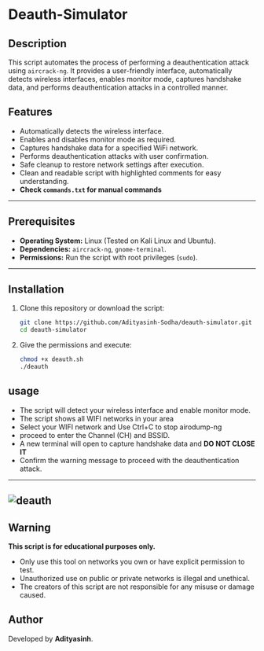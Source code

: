 # Deauth-Simulator

## Description
This script automates the process of performing a deauthentication attack using `aircrack-ng`. It provides a user-friendly interface, automatically detects wireless interfaces, enables monitor mode, captures handshake data, and performs deauthentication attacks in a controlled manner.


## Features
- Automatically detects the wireless interface.
- Enables and disables monitor mode as required.
- Captures handshake data for a specified WiFi network.
- Performs deauthentication attacks with user confirmation.
- Safe cleanup to restore network settings after execution.
- Clean and readable script with highlighted comments for easy understanding.
- **Check `commands.txt` for manual commands**

---

## Prerequisites
- **Operating System:** Linux (Tested on Kali Linux and Ubuntu).
- **Dependencies:** `aircrack-ng`, `gnome-terminal`.
- **Permissions:** Run the script with root privileges (`sudo`).

---

## Installation
1. Clone this repository or download the script:
   ```bash
   git clone https://github.com/Adityasinh-Sodha/deauth-simulator.git
   cd deauth-simulator
   ````
   
2. Give the permissions and execute:
    ```bash
    chmod +x deauth.sh
    ./deauth
    ```
## usage
- The script will detect your wireless interface and enable monitor mode.
- The script shows all WIFI networks in your area 
- Select your WIFI network and Use Ctrl+C to stop airodump-ng
- proceed to enter the Channel (CH) and BSSID.
- A new terminal will open to capture handshake data and **DO NOT CLOSE IT**
- Confirm the warning message to proceed with the deauthentication attack.

---
![deauth](https://github.com/user-attachments/assets/7acb32a3-3766-44f9-915e-316f1347d803)
---


## Warning
**This script is for educational purposes only.**
- Only use this tool on networks you own or have explicit permission to test.
- Unauthorized use on public or private networks is illegal and unethical.
- The creators of this script are not responsible for any misuse or damage caused.

## Author
Developed by **Adityasinh**.
